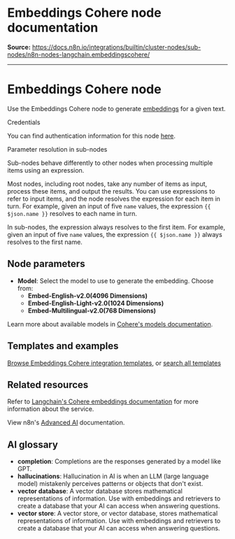 # Embeddings Cohere node documentation

**Source:** https://docs.n8n.io/integrations/builtin/cluster-nodes/sub-nodes/n8n-nodes-langchain.embeddingscohere/

---

# Embeddings Cohere node

Use the Embeddings Cohere node to generate [embeddings](../../../../../glossary/#ai-embedding) for a given text.

Credentials

You can find authentication information for this node [here](../../../credentials/cohere/).

Parameter resolution in sub-nodes

Sub-nodes behave differently to other nodes when processing multiple items using an expression.

Most nodes, including root nodes, take any number of items as input, process these items, and output the results. You can use expressions to refer to input items, and the node resolves the expression for each item in turn. For example, given an input of five `name` values, the expression `{{ $json.name }}` resolves to each name in turn.

In sub-nodes, the expression always resolves to the first item. For example, given an input of five `name` values, the expression `{{ $json.name }}` always resolves to the first name.

## Node parameters

- **Model**: Select the model to use to generate the embedding. Choose from:
  - **Embed-English-v2.0(4096 Dimensions)**
  - **Embed-English-Light-v2.0(1024 Dimensions)**
  - **Embed-Multilingual-v2.0(768 Dimensions)**

Learn more about available models in [Cohere's models documentation](https://docs.cohere.com/docs/models).

## Templates and examples

[Browse Embeddings Cohere integration templates](https://n8n.io/integrations/embeddings-cohere/), or [search all templates](https://n8n.io/workflows/)

## Related resources

Refer to [Langchain's Cohere embeddings documentation](https://js.langchain.com/docs/integrations/text_embedding/cohere/) for more information about the service.

View n8n's [Advanced AI](../../../../../advanced-ai/) documentation.

## AI glossary

- **completion**: Completions are the responses generated by a model like GPT.
- **hallucinations**: Hallucination in AI is when an LLM (large language model) mistakenly perceives patterns or objects that don't exist.
- **vector database**: A vector database stores mathematical representations of information. Use with embeddings and retrievers to create a database that your AI can access when answering questions.
- **vector store**: A vector store, or vector database, stores mathematical representations of information. Use with embeddings and retrievers to create a database that your AI can access when answering questions.

